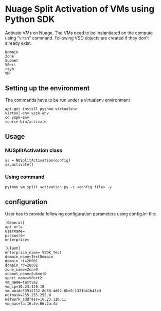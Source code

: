# Nuage Split Activation of VMs using Python SDK
Activate VMs on Nuage. The VMs need to be instantiated on the compute 
using "virsh" command. 
Following VSD objects are created if they don't already exist.

	Domain
	Zone
	Subnet
	VPort
	rayh
	VM

## Setting up the environment

The commands have to be run under a virtualenv environment

    apt-get install python-virtualenv
    virtual-env vspk-env
    cd vspk-env
    source bin/activate
    
## Usage
### NUSplitActivation class

    sa = NUSplitActivation(config)
    sa.activate()

### Using command

    python vm_split_activation.py -c <config file> -v

## configuration

User has to provide following configuration parameters using config.ini file:

    [General]
    api_url=
    username=
    password=
    enterprise=

    [Gluon] 
    enterprise_name= VSDK_Test
    domain_name=TestDomain
    domain_rt=20001
    domain_rd=20002
    zone_name=Zone0
    subnet_name=Subnet0
    vport_name=VPort2
    vm_name=testvm2
    vm_ip=10.23.120.10
    vm_uuid=53912732-8d33-4d82-8be0-1321b41b43ed
    netmask=255.255.255.0
    network_address=10.23.120.11
    vm_mac=fa:16:3e:66:2a:4a
